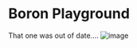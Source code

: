 # Boron Playground

That one was out of date....
![image](https://github.com/jastill/ParticleSandbox/assets/1283731/9b586c14-ab7a-407d-bbc0-c1a8a14a57ac)
